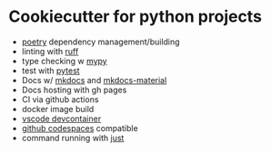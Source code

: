 # Cookiecutter for python projects


- [poetry](https://python-poetry.org/) dependency management/building
- linting with [ruff](https://github.com/charliermarsh/ruff)
- type checking w [mypy](https://mypy.readthedocs.io/en/stable/)
- test with [pytest](https://docs.pytest.org/)
- Docs w/ [mkdocs](https://www.mkdocs.org/) and [mkdocs-material](https://squidfunk.github.io/mkdocs-material/)
- Docs hosting with gh pages
- CI via github actions
- docker image build
- [vscode devcontainer](https://code.visualstudio.com/docs/devcontainers/containers)
- [github codespaces](https://github.com/features/codespaces) compatible
- command running with [just](https://github.com/casey/just)